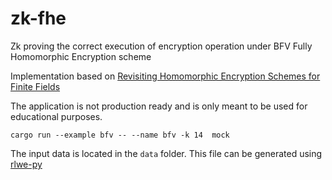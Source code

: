 # zk-fhe
Zk proving the correct execution of encryption operation under BFV Fully Homomorphic Encryption scheme

Implementation based on [Revisiting Homomorphic Encryption Schemes for Finite Fields](https://eprint.iacr.org/2021/204.pdf)

The application is not production ready and is only meant to be used for educational purposes.

`cargo run --example bfv -- --name bfv -k 14  mock`

The input data is located in the `data` folder. This file can be generated using [rlwe-py](https://github.com/yuriko627/rlwe-py)